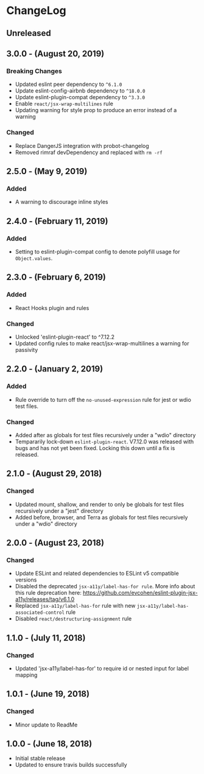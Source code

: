 ChangeLog
=========

Unreleased
-----------------

3.0.0 - (August 20, 2019)
-----------------
### Breaking Changes
* Updated eslint peer dependency to `^6.1.0`
* Update eslint-config-airbnb dependency to `^18.0.0`
* Update eslint-plugin-compat dependency to `^3.3.0`
* Enable `react/jsx-wrap-multilines` rule
* Updating warning for style prop to produce an error instead of a warning

### Changed
* Replace DangerJS integration with probot-changelog
* Removed rimraf devDependency and replaced with `rm -rf`

2.5.0 - (May 9, 2019)
-----------------
### Added
* A warning to discourage inline styles

2.4.0 - (February 11, 2019)
-----------------
### Added
* Setting to eslint-plugin-compat config to denote polyfill usage for `Object.values`.

2.3.0 - (February 6, 2019)
-----------------
### Added
* React Hooks plugin and rules

### Changed
* Unlocked 'eslint-plugin-react' to ^7.12.2
* Updated config rules to make react/jsx-wrap-multilines a warning for passivity

2.2.0 - (January 2, 2019)
-----------------
### Added
* Rule override to turn off the `no-unused-expression` rule for jest or wdio test files.

### Changed
* Added after as globals for test files recursively under a "wdio" directory
* Tempararily lock-down `eslint-plugin-react`. V7.12.0 was released with bugs and has not yet been fixed. Locking this down until a fix is released.

2.1.0 - (August 29, 2018)
------------------
### Changed
* Updated mount, shallow, and render to only be globals for test files recursively under a "jest" directory
* Added before, browser, and Terra as globals for test files recursively under a "wdio" directory

2.0.0 - (August 23, 2018)
------------------
### Changed
* Update ESLint and related dependencies to ESLint v5 compatible versions
* Disabled the deprecated `jsx-a11y/label-has-for rule`. More info about this rule deprecation here: https://github.com/evcohen/eslint-plugin-jsx-a11y/releases/tag/v6.1.0
* Replaced `jsx-a11y/label-has-for` rule with new `jsx-a11y/label-has-associated-control` rule
* Disabled `react/destructuring-assignment` rule

1.1.0 - (July 11, 2018)
------------------
### Changed
* Updated 'jsx-a11y/label-has-for' to require id or nested input for label mapping

1.0.1 - (June 19, 2018)
------------------
### Changed
* Minor update to ReadMe

1.0.0 - (June 18, 2018)
------------------
* Initial stable release
* Updated to ensure travis builds successfully
